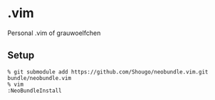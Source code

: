 # .vim

Personal .vim of grauwoelfchen

## Setup

```
% git submodule add https://github.com/Shougo/neobundle.vim.git bundle/neobundle.vim
% vim
:NeoBundleInstall
```
